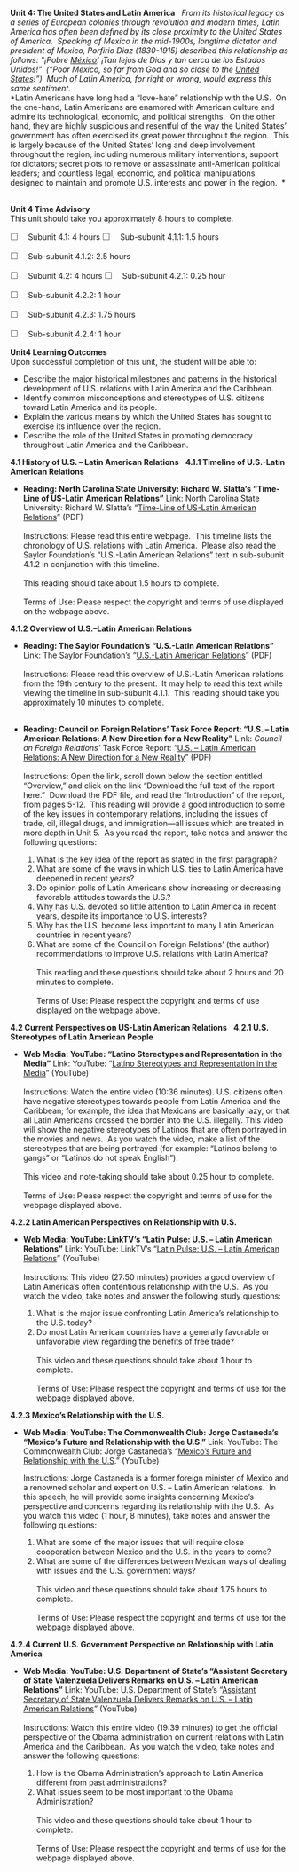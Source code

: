**Unit 4: The United States and Latin America** <span id="4"></span> 
*From its historical legacy as a series of European colonies through
revolution and modern times, Latin America has often been defined by its
close proximity to the United States of America.  Speaking of Mexico in
the mid-1900s, longtime dictator and president of Mexico, Porfirio Diaz
(1830-1915) described this relationship as follows:* *"¡Pobre*
[*México*](http://en.wikipedia.org/wiki/M%C3%A9xico "México")*! ¡Tan
lejos de Dios y tan cerca de los Estados Unidos!"  (“Poor Mexico, so far
from God and so close to the* [*United
States*](http://en.wikipedia.org/wiki/United_States "United States")*!”) 
Much of Latin America, for right or wrong, would express this same
sentiment.*  
 *Latin Americans have long had a “love-hate” relationship with the U.S.
 On the one-hand, Latin Americans are enamored with American culture and
admire its technological, economic, and political strengths.  On the
other hand, they are highly suspicious and resentful of the way the
United States’ government has often exercised its great power throughout
the region.  This is largely because of the United States’ long and deep
involvement throughout the region, including numerous military
interventions; support for dictators; secret plots to remove or
assassinate anti-American political leaders; and countless legal,
economic, and political manipulations designed to maintain and promote
U.S. interests and power in the region.  *  
  

**Unit 4 Time Advisory**  
This unit should take you approximately 8 hours to complete.  
  
 <span
style="color: rgb(85, 85, 85); font-family: 'Myriad Pro', 'Gill Sans', 'Gill Sans MT', Calibri, sans-serif; font-size: 16px; line-height: 21px; text-align: left; -webkit-text-size-adjust: none; ">☐
   </span>Subunit 4.1: 4 hours
<span
style="color: rgb(85, 85, 85); font-family: 'Myriad Pro', 'Gill Sans', 'Gill Sans MT', Calibri, sans-serif; font-size: 16px; line-height: 21px; text-align: left; -webkit-text-size-adjust: none; ">☐
   </span>Sub-subunit 4.1.1: 1.5 hours

<span
style="color: rgb(85, 85, 85); font-family: 'Myriad Pro', 'Gill Sans', 'Gill Sans MT', Calibri, sans-serif; font-size: 16px; line-height: 21px; text-align: left; -webkit-text-size-adjust: none; ">☐
   </span>Sub-subunit 4.1.2: 2.5 hours

<span
style="color: rgb(85, 85, 85); font-family: 'Myriad Pro', 'Gill Sans', 'Gill Sans MT', Calibri, sans-serif; font-size: 16px; line-height: 21px; text-align: left; -webkit-text-size-adjust: none; ">☐
   </span>Subunit 4.2: 4 hours
<span
style="color: rgb(85, 85, 85); font-family: 'Myriad Pro', 'Gill Sans', 'Gill Sans MT', Calibri, sans-serif; font-size: 16px; line-height: 21px; text-align: left; -webkit-text-size-adjust: none; ">☐
   </span>Sub-subunit 4.2.1: 0.25 hour

<span
style="color: rgb(85, 85, 85); font-family: 'Myriad Pro', 'Gill Sans', 'Gill Sans MT', Calibri, sans-serif; font-size: 16px; line-height: 21px; text-align: left; -webkit-text-size-adjust: none; ">☐
   </span>Sub-subunit 4.2.2: 1 hour

<span
style="color: rgb(85, 85, 85); font-family: 'Myriad Pro', 'Gill Sans', 'Gill Sans MT', Calibri, sans-serif; font-size: 16px; line-height: 21px; text-align: left; -webkit-text-size-adjust: none; ">☐
   </span>Sub-subunit 4.2.3: 1.75 hours

<span
style="color: rgb(85, 85, 85); font-family: 'Myriad Pro', 'Gill Sans', 'Gill Sans MT', Calibri, sans-serif; font-size: 16px; line-height: 21px; text-align: left; -webkit-text-size-adjust: none; ">☐
   </span>Sub-subunit 4.2.4: 1 hour

**Unit4 Learning Outcomes**  
Upon successful completion of this unit, the student will be able to:  
-   Describe the major historical milestones and patterns in the
    historical development of U.S. relations with Latin America and the
    Caribbean.
-   Identify common misconceptions and stereotypes of U.S. citizens
    toward Latin America and its people.
-   Explain the various means by which the United States has sought to
    exercise its influence over the region.
-   Describe the role of the United States in promoting democracy
    throughout Latin America and the Caribbean.

**4.1 History of U.S. – Latin American Relations** <span
id="4.1"></span> 
**4.1.1 Timeline of U.S.-Latin American Relations** <span
id="4.1.1"></span> 
-   **Reading: North Carolina State University: Richard W. Slatta’s
    “Time-Line of US-Latin American Relations”**
    Link: North Carolina State University: Richard W. Slatta’s
    “[Time-Line of US-Latin American
    Relations](http://faculty.chass.ncsu.edu/griffin/ps543/Timeline%20of%20US-Latin%20American%20Relations%20since%201823.htm)”
    (PDF)  
        
     Instructions: Please read this entire webpage.  This timeline lists
    the chronology of U.S. relations with Latin America.  Please also
    read the Saylor Foundation’s “U.S.-Latin American Relations” text in
    sub-subunit 4.1.2 in conjunction with this timeline.  
        
     This reading should take about 1.5 hours to complete.  
        
     Terms of Use: Please respect the copyright and terms of use
    displayed on the webpage above.

**4.1.2 Overview of U.S.–Latin American Relations** <span
id="4.1.2"></span> 
-   **Reading: The Saylor Foundation’s “U.S.-Latin American Relations”**
    Link: The Saylor Foundation’s “[U.S.-Latin American
    Relations](http://www.saylor.org/site/wp-content/uploads/2012/02/POLSC324-4.2.1-U.S.-Latin-American-Relations.pdf)”
    (PDF)  
        
     Instructions: Please read this overview of U.S.-Latin American
    relations from the 19th century to the present.  It may help to read
    this text while viewing the timeline in sub-subunit 4.1.1.  This
    reading should take you approximately 10 minutes to complete.  
      

-   **Reading: Council on Foreign Relations’ Task Force Report: “U.S. –
    Latin American Relations: A New Direction for a New Reality”**
    Link: *Council on Foreign Relations’* Task Force Report: “[U.S. –
    Latin American Relations: A New Direction for a New
    Reality](http://www.cfr.org/mexico/us-latin-america-relations/p16279)”
    (PDF)  
        
     Instructions: Open the link, scroll down below the section entitled
    “Overview,” and click on the link “Download the full text of the
    report here.”  Download the PDF file, and read the “Introduction” of
    the report, from pages 5-12.  This reading will provide a good
    introduction to some of the key issues in contemporary relations,
    including the issues of trade, oil, illegal drugs, and
    immigration—all issues which are treated in more depth in Unit 5.
     As you read the report, take notes and answer the following
    questions:  
      
     1. What is the key idea of the report as stated in the first
    paragraph?  
     2. What are some of the ways in which U.S. ties to Latin America
    have deepened in recent years?  
     3. Do opinion polls of Latin Americans show increasing or
    decreasing favorable attitudes towards the U.S.?   
     4. Why has U.S. devoted so little attention to Latin America in
    recent years, despite its importance to U.S. interests?  
     5. Why has the U.S. become less important to many Latin American
    countries in recent years?  
     6. What are some of the Council on Foreign Relations’ (the author)
    recommendations to improve U.S. relations with Latin America?  
        
     This reading and these questions should take about 2 hours and 20
    minutes to complete.  
        
     Terms of Use: Please respect the copyright and terms of use
    displayed on the webpage above.

**4.2 Current Perspectives on US-Latin American Relations** <span
id="4.2"></span> 
**4.2.1 U.S. Stereotypes of Latin American People** <span
id="4.2.1"></span> 
-   **Web Media: YouTube: “Latino Stereotypes and Representation in the
    Media”**
    Link: YouTube: “[Latino Stereotypes and Representation in the
    Media](http://www.youtube.com/watch?v=F2o8osmVGRQ)” (YouTube)  
        
     Instructions: Watch the entire video (10:36 minutes). U.S. citizens
    often have negative stereotypes towards people from Latin America
    and the Caribbean; for example, the idea that Mexicans are basically
    lazy, or that all Latin Americans crossed the border into the U.S.
    illegally. This video will show the negative stereotypes of Latinos
    that are often portrayed in the movies and news.  As you watch the
    video, make a list of the stereotypes that are being portrayed (for
    example: “Latinos belong to gangs” or “Latinos do not speak
    English”).  
        
     This video and note-taking should take about 0.25 hour to
    complete.  
        
     Terms of Use: Please respect the copyright and terms of use for the
    webpage displayed above.

**4.2.2 Latin American Perspectives on Relationship with U.S.** <span
id="4.2.2"></span> 
-   **Web Media: YouTube: LinkTV’s “Latin Pulse: U.S. – Latin American
    Relations”**
    Link: YouTube: LinkTV’s “[Latin Pulse: U.S. – Latin American
    Relations](http://www.youtube.com/watch?v=kD9IYlDYv9E)” (YouTube)  
        
     Instructions: This video (27:50 minutes) provides a good overview
    of Latin America’s often contentious relationship with the U.S.  As
    you watch the video, take notes and answer the following study
    questions:  
      
     1. What is the major issue confronting Latin America’s relationship
    to the U.S. today?  
     2. Do most Latin American countries have a generally favorable or
    unfavorable view regarding the benefits of free trade?  
        
     This video and these questions should take about 1 hour to
    complete.  
        
     Terms of Use: Please respect the copyright and terms of use for the
    webpage displayed above.

**4.2.3 Mexico’s Relationship with the U.S.** <span id="4.2.3"></span> 
-   **Web Media: YouTube: The Commonwealth Club: Jorge Castaneda’s
    “Mexico’s Future and Relationship with the U.S.”**
    Link: YouTube: The Commonwealth Club: Jorge Castaneda’s “[Mexico’s
    Future and Relationship with the
    U.S](http://www.youtube.com/watch?v=ZhQo6hg65GQ&feature=fvsr).”
    (YouTube)  
      
     Instructions: Jorge Castaneda is a former foreign minister of
    Mexico and a renowned scholar and expert on U.S. – Latin American
    relations.  In this speech, he will provide some insights concerning
    Mexico’s perspective and concerns regarding its relationship with
    the U.S.  As you watch this video (1 hour, 8 minutes), take notes
    and answer the following questions:  
      
     1. What are some of the major issues that will require close
    cooperation between Mexico and the U.S. in the years to come?  
     2. What are some of the differences between Mexican ways of dealing
    with issues and the U.S. government ways?  
        
     This video and these questions should take about 1.75 hours to
    complete.  
        
     Terms of Use: Please respect the copyright and terms of use for the
    webpage displayed above.

**4.2.4 Current U.S. Government Perspective on Relationship with Latin
America** <span id="4.2.4"></span> 
-   **Web Media: YouTube: U.S. Department of State’s “Assistant
    Secretary of State Valenzuela Delivers Remarks on U.S. – Latin
    American Relations”**
    Link: YouTube: U.S. Department of State’s “[Assistant Secretary of
    State Valenzuela Delivers Remarks on U.S. – Latin American
    Relations](http://www.youtube.com/watch?v=cwSwk3lBUoY)” (YouTube)  
        
     Instructions: Watch this entire video (19:39 minutes) to get the
    official perspective of the Obama administration on current
    relations with Latin America and the Caribbean.  As you watch the
    video, take notes and answer the following questions:  
      
     1. How is the Obama Administration’s approach to Latin America
    different from past administrations?  
     2. What issues seem to be most important to the Obama
    Administration?  
        
     This video and these questions should take about 1 hour to
    complete.  
        
     Terms of Use: Please respect the copyright and terms of use for the
    webpage displayed above.


